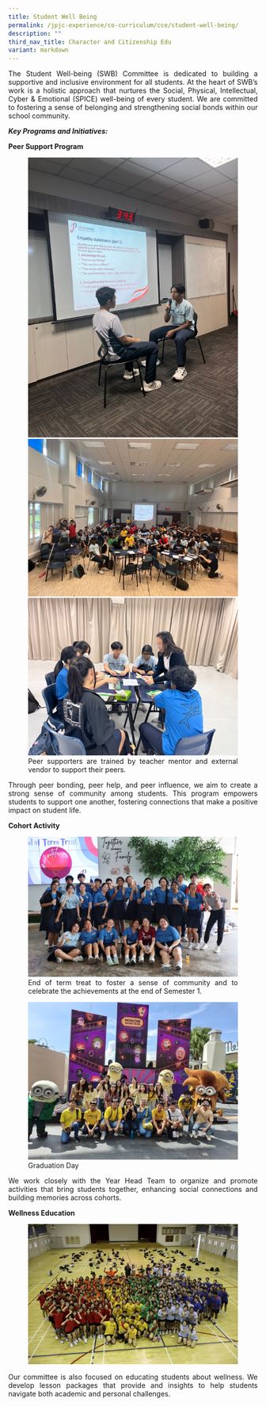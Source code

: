 ```yaml
---
title: Student Well Being
permalink: /jpjc-experience/co-curriculum/cce/student-well-being/
description: ""
third_nav_title: Character and Citizenship Edu
variant: markdown
---
```

<div align="justify">
	
<p>The Student Well-being (SWB) Committee is dedicated to building a supportive and inclusive environment for all students. At the heart of SWB’s work is a holistic approach that nurtures the Social, Physical, Intellectual, Cyber &amp; Emotional (SPICE) well-being of every student. We are committed to fostering a sense of belonging and strengthening social bonds within our school community.</p>	
	
<p><b><i>	Key Programs and Initiatives:</i></b></p>
	<p><b> Peer Support Program</b></p>		

<figure>
<img src="/images/JPJC%20Experience/Co%20Curriculum/CCE/Student%20Well%20being/swb2.jpg">
<img src="/images/JPJC%20Experience/Co%20Curriculum/CCE/Student%20Well%20being/swb3.jpg">
<img src="/images/JPJC%20Experience/Co%20Curriculum/CCE/Student%20Well%20being/swb4.jpg">
Peer supporters are trained by teacher mentor and external vendor to support their peers.</figure>	

<p>	Through peer bonding, peer help, and peer influence, we aim to create a strong sense of community among students. This program empowers students to support one another, fostering connections that make a positive impact on student life.</p>
	
<p><b>Cohort Activity</b></p>			
	
<figure>
<img src="/images/JPJC%20Experience/Co%20Curriculum/CCE/Student%20Well%20being/swb5.jpg">
End of term treat to foster a sense of community and to celebrate the achievements at the end of Semester 1.</figure>	
	
	
<figure>
<img src="/images/JPJC%20Experience/Co%20Curriculum/CCE/Student%20Well%20being/swb6.jpg">
Graduation Day</figure>		
	
<p>	We work closely with the Year Head Team to organize and promote activities that bring students together, enhancing social connections and building memories across cohorts.</p>
	
<p><b>Wellness Education</b></p>			
	
<figure>
<img src="/images/JPJC%20Experience/Co%20Curriculum/CCE/Student%20Well%20being/swb7.jpg">
</figure>	
		
<p>Our committee is also focused on educating students about wellness. We develop lesson packages that provide and insights to help students navigate both academic and personal challenges.</p>
	
</div>